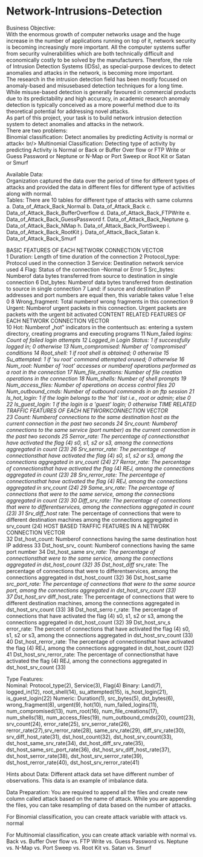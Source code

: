 # Network-Intrusions-Detection

Business Objective:<br/>
With the enormous growth of computer networks usage and the huge increase in the number of applications running on top of it, network security is becoming increasingly more important. All the computer systems suffer from security vulnerabilities which are both technically difficult and economically costly to be solved by the manufacturers. Therefore, the role of Intrusion Detection Systems (IDSs), as special-purpose devices to detect anomalies and attacks in the network, is becoming more important.<br/>
The research in the intrusion detection field has been mostly focused on anomaly-based and misusebased detection techniques for a long time. While misuse-based detection is generally favoured in commercial products due to its predictability and high accuracy, in academic research anomaly detection is typically conceived as a more powerful method due to its theoretical potential for addressing novel attacks.<br/>
As part of this project, your task is to build network intrusion detection system to detect anomalies and attacks in the network.<br/>
There are two problems:<br/>
Binomial classification: Detect anomalies by predicting Activity is normal or attack< br/>
Multinomial Classification: Detecting type of activity by predicting Activity is Normal or Back or
Buffer Over flow or FTP Write or Guess Password or Neptune or N-Map or Port Sweep or Root Kit or
Satan or Smurf<br/>

Available Data:<br/>
Organization captured the data over the period of time for different types of attacks and provided the data in different files for different type of activities along with normal.<br/>
Tables: There are 10 tables for different type of attacks with same columns<br/>
  a. Data_of_Attack_Back_Normal
  b. Data_of_Attack_Back
  c. Data_of_Attack_Back_BufferOverflow
  d. Data_of_Attack_Back_FTPWrite
  e. Data_of_Attack_Back_GuessPassword
  f. Data_of_Attack_Back_Neptune
  g. Data_of_Attack_Back_NMap
  h. Data_of_Attack_Back_PortSweep
  i. Data_of_Attack_Back_RootKit
  j. Data_of_Attack_Back_Satan
  k. Data_of_Attack_Back_Smurf


BASIC FEATURES OF EACH NETWORK CONNECTION VECTOR<br />
  1 Duration: Length of time duration of the connection
  2 Protocol_type: Protocol used in the connection
  3 Service: Destination network service used
  4 Flag: Status of the connection –Normal or Error
  5 Src_bytes: Numberof data bytes transferred from source to destination in single connection
  6 Dst_bytes: Numberof data bytes transferred from destination to source in single connection
  7 Land: if source and destination IP addresses and port numbers are equal then, this variable takes value 1 else 0
  8 Wrong_fragment: Total numberof wrong fragments in this connection
  9 Urgent: Numberof urgent packets in this connection. Urgent packets are packets with the urgent bit activated
CONTENT RELATED FEATURES OF EACH NETWORK CONNECTION VECTOR<br />
  10 Hot: Numberof „hot‟ indicators in the contentsuch as: entering a system directory, creating programs and executing programs
  11 Num_failed _logins: Count of failed login attempts
  12 Logged_in Login Status: 1 if successfully logged in; 0 otherwise
  13 Num_compromised: Number of 'compromised' conditions
  14 Root_shell: 1 if root shell is obtained; 0 otherwise
  15 Su_attempted: 1 if 'su root' command attempted orused; 0 otherwise
  16 Num_root: Number of 'root' accesses or numberof operations performed as a root in the connection
  17 Num_file_creations: Number of file creation operations in the connection
  18 Num_shells: Number of shell prompts
  19 Num_access_files: Number of operations on access control files
  20 Num_outbound_cmds: Number of outbound commands in an ftp session
  21 Is_hot_login: 1 if the login belongs to the 'hot' list i.e., root or admin; else 0
  22 Is_guest_login: 1 if the login is a 'guest' login; 0 otherwise
TIME RELATED TRAFFIC FEATURES OF EACH NETWORKCONNECTION VECTOR<br />
  23 Count: Numberof connections to the same destination host as the current connection in the  past two seconds
  24 Srv_count: Numberof connections to the same service (port number) as the current connection in the past two seconds
  25 Serror_rate: The percentage of connectionsthat have activated the flag (4) s0, s1, s2 or s3, among the connections aggregated in count (23)
  26 Srv_serror_rate: The percentage of connectionsthat have activated the flag (4) s0, s1, s2 or s3, among the connections aggregated in srv_count (24)
  27 Rerror_rate: The percentage of connectionsthat have activated the flag (4) REJ, among the connections aggregated in count (23)
  28 Srv_rerror_rate: The percentage of connectionsthat have activated the flag (4) REJ, among the connections aggregated in srv_count (24)
  29 Same_srv_rate: The percentage of connections that were to the same service, among the connections aggregated in count (23)
  30 Diff_srv_rate: The percentage of connections that were to differentservices, among the connections aggregated in count (23)
  31 Srv_diff_host_ rate: The percentage of connections that were to different destination machines among the connections aggregated in srv_count (24)
HOST BASED TRAFFIC FEATURES IN A NETWORK CONNECTION VECTOR<br />
  32 Dst_host_count: Numberof connections having the same destination host IP address
  33 Dst_host_srv_ count: Numberof connections having the same port number
  34 Dst_host_same _srv_rate: The percentage of connectionsthat were to the same service, among the connections aggregated in dst_host_count (32)
  35 Dst_host_diff_ srv_rate: The percentage of connections that were to differentservices, among the connections aggregated in dst_host_count (32)
  36 Dst_host_same _src_port_rate: The percentage of connections that were to the same source port, among the connections aggregated in dst_host_srv_count (33)  
  37 Dst_host_srv_ diff_host_rate: The percentage of connections that were to different destination machines, among the connections aggregated in dst_host_srv_count (33)
  38 Dst_host_serro r_rate: The percentage of connections that have activated the flag (4) s0, s1, s2 or s3, among the connections aggregated in dst_host_count (32)
  39 Dst_host_srv_s error_rate: The percent of connections that have activated the flag (4) s0, s1, s2 or s3, among the connections aggregated in dst_host_srv_count (33)
  40 Dst_host_rerror_rate: The percentage of connectionsthat have activated the flag (4) REJ, among the connections aggregated in dst_host_count (32)
  41 Dst_host_srv_rerror_rate: The percentage of connectionsthat have activated the flag (4) REJ, among the connections aggregated in dst_host_srv_count (33)
  
Type Features:<br />
Nominal: Protocol_type(2), Service(3), Flag(4)
Binary: Land(7), logged_in(12), root_shell(14), su_attempted(15), is_host_login(21), is_guest_login(22)
Numeric: Duration(1), src_bytes(5), dst_bytes(6), wrong_fragment(8), urgent(9), hot(10), num_failed_logins(11), num_compromised(13), num_root(16), num_file_creations(17), num_shells(18), num_access_files(19), num_outbound_cmds(20), count(23), srv_count(24), error_rate(25), srv_serror_rate(26), rerror_rate(27),srv_rerror_rate(28), same_srv_rate(29), diff_srv_rate(30), srv_diff_host_rate(31), dst_host_count(32), dst_host_srv_count(33), dst_host_same_srv_rate(34), dst_host_diff_srv_rate(35), dst_host_same_src_port_rate(36), dst_host_srv_diff_host_rate(37), dst_host_serror_rate(38), dst_host_srv_serror_rate(39), dst_host_rerror_rate(40), dst_host_srv_rerror_rate(41)


Hints about Data: Different attack data set have different number of observations. This data is an  example of imbalance data.


Data Preparation:
You are required to append all the files and create new column called attack based on the name of
attack. While you are appending the files, you can take resampling of data based on the number of attacks.

For Binomial classification, you can create attack variable with attack vs. normal

For Multinomial classification, you can create attack variable with normal vs. Back vs. Buffer Over flow vs. FTP Write vs. Guess Password vs. Neptune vs. N-Map vs. Port Sweep vs. Root Kit vs. Satan vs. Smurf
